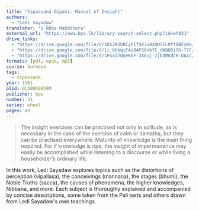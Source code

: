 ```yaml
---
title: "Vipassanā Dīpanī: Manual of Insight"
authors:
  - "Ledi Sayadaw"
translator: "U Ñāṇa Mahāthera"
external_url: "https://www.bps.lk/library-search-select.php?id=wh031"
drive_links:
  - "https://drive.google.com/file/d/1852KUbRCytIfSKJv8zQH5FL9ftABFykk/view?usp=sharing"
  - "https://drive.google.com/file/d/1i_b6kqiF4zB4FS8zb7C_dWQQ5i9b-77F/view?usp=drive_link"
  - "https://drive.google.com/file/d/1Pxoi7QGeK0F-3X8uj-zjbdMKdcR-DAIc/view?usp=drivesdk"
formats: [pdf, epub, mp3]
course: burmese
tags:
  - vipassana
year: 1961
olid: OL58059859M
publisher: bps
number: 31
series: wheel
pages: 49
---
```


> The insight exercises can be practised not only in solitude,
as is necessary in the case of the exercise of calm or samatha, but they can be practised everywhere. Maturity of
knowledge is the main thing required. For if knowledge is
ripe, the insight of impermanence may easily be
accomplished while listening to a discourse or while living a
householder’s ordinary life.

In this work, Ledi Sayadaw explores topics such as the distortions of perception (vipallasa), the conceivings (mannana), the stages (bhumi), the Noble Truths (sacca), the causes of phenomena, the higher knowledges, Nibbana, and more. Each subject is thoroughly explained and accompanied by concise descriptions, some taken from the Pali texts and others drawn from Ledi Sayadaw's own teachings.